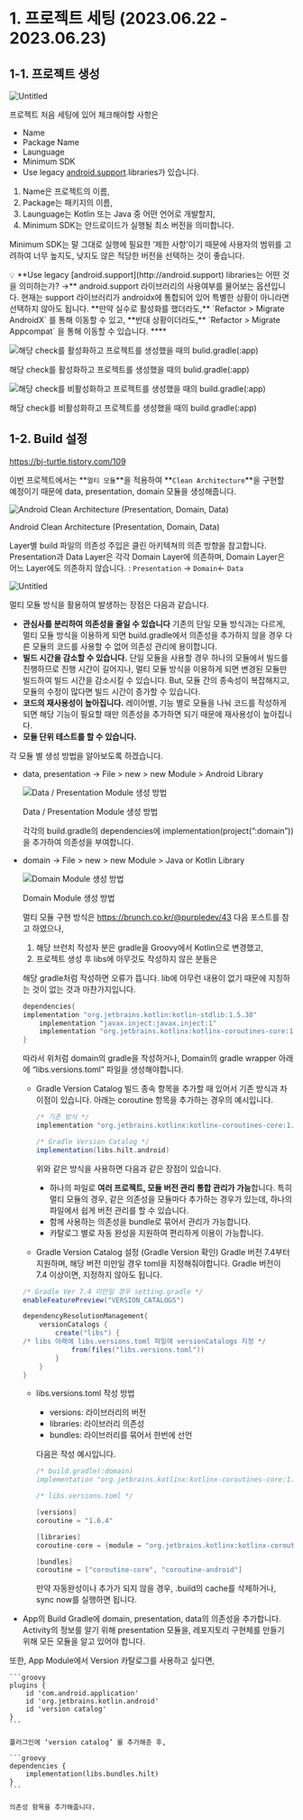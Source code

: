 # 1. 프로젝트 세팅 (2023.06.22 - 2023.06.23)
## 1-1. 프로젝트 생성

![Untitled](https://s3-us-west-2.amazonaws.com/secure.notion-static.com/b7c2c336-b7ee-457f-8d4d-514d07e4f474/Untitled.png)

프로젝트 처음 세팅에 있어 체크해야할 사항은 

- Name
- Package Name
- Launguage
- Minimum SDK
- Use legacy [android.support](http://android.support).libraries가 있습니다.

1. Name은 프로젝트의 이름,
2. Package는 패키지의 이름,
3. Launguage는 Kotlin 또는 Java 중 어떤 언어로 개발할지,
4. Minimum SDK는 안드로이드가 실행될 최소 버전을 의미합니다.

Minimum SDK는 말 그대로 실행에 필요한 ‘제한 사항’이기 때문에 사용자의 범위를 고려하여 너무 높지도, 낮지도 않은 적당한 버전을 선택하는 것이 좋습니다. 

<aside>
💡 **Use legacy [android.support](http://android.support) libraries는 어떤 것을 의미하는가?
→** android.support 라이브러리의 사용여부를 물어보는 옵션입니다.
현재는 support 라이브러리가 androidx에 통합되어 있어 특별한 상황이 아니라면 선택하지 않아도 됩니다.
**만약 실수로 활성화를 했더라도,** 
`Refactor > Migrate AndroidX` 를 통해 이동할 수 있고, 
**반대 상황이더라도,**
 `Refactor > Migrate Appcompat` 을 통해 이동할 수 있습니다. 
****

![해당 check를 활성화하고 프로젝트를 생성했을 때의 bulid.gradle(:app)
](https://s3-us-west-2.amazonaws.com/secure.notion-static.com/20b15d3b-ddb1-4ed4-af4a-93a2e11b6aa2/Untitled.png)

해당 check를 활성화하고 프로젝트를 생성했을 때의 bulid.gradle(:app)

![해당 check를 비활성화하고 프로젝트를 생성했을 때의 build.gradle(:app)](https://s3-us-west-2.amazonaws.com/secure.notion-static.com/823ec9f6-ec60-4050-90ff-20150231ed77/Untitled.png)

해당 check를 비활성화하고 프로젝트를 생성했을 때의 build.gradle(:app)

</aside>

## 1-2. Build 설정

https://bj-turtle.tistory.com/109

이번 프로젝트에서는 **`멀티 모듈`**을 적용하여 **`Clean Architecture`**을 구현할 예정이기 때문에 data, presentation, domain 모듈을 생성해줍니다.

![Android Clean Architecture (Presentation, Domain, Data)](https://s3-us-west-2.amazonaws.com/secure.notion-static.com/a2dd800e-6812-4dfb-87fc-dd2d286f3f12/Untitled.png)

Android Clean Architecture (Presentation, Domain, Data)

Layer별 build 파일의 의존성 주입은 클린 아키텍쳐의 의존 방향을 참고합니다.
Presentation과 Data Layer은 각각 Domain Layer에 의존하며,
Domain Layer은 어느 Layer에도 의존하지 않습니다.
: `Presentation` → `Domain`← `Data`

![Untitled](https://s3-us-west-2.amazonaws.com/secure.notion-static.com/5f91409e-e031-4d2e-b751-6075fd7555d4/Untitled.png)

멀티 모듈 방식을 활용하여 발생하는 장점은 다음과 같습니다.

- **관심사를 분리하여 의존성을 줄일 수 있습니다**
기존의 단일 모듈 방식과는 다르게,
멀티 모듈 방식을 이용하게 되면 build.gradle에서 의존성을 추가하지 않을 경우 다른 모듈의 코드를 사용할 수 없어 의존성 관리에 용이합니다.
- **빌드 시간을 감소할 수 있습니다.**
단일 모듈을 사용할 경우 하나의 모듈에서 빌드를 진행하므로 진행 시간이 길어지나, 멀티 모듈 방식을 이용하게 되면 변경된 모듈만 빌드하여 빌드 시간을 감소시킬 수 있습니다.
But, 모듈 간의 종속성이 복잡해지고, 모듈의 수정이 많다면 빌드 시간이 증가할 수 있습니다.
- **코드의 재사용성이 높아집니다.**
레이어별, 기능 별로 모듈을 나눠 코드를 작성하게 되면 해당 기능이 필요할 때만 의존성을 추가하면 되기 때문에 재사용성이 높아집니다.
- **모듈 단위 테스트를 할 수 있습니다.**

각 모듈 별 생성 방법을 알아보도록 하겠습니다.

- data, presentation → File > new > new Module > Android Library
    
    ![Data / Presentation Module 생성 방법](https://s3-us-west-2.amazonaws.com/secure.notion-static.com/db3b92f4-235f-469b-a786-7bc8ccc45a0c/Untitled.png)
    
    Data / Presentation Module 생성 방법
    
    각각의 build.gradle의 dependencies에 implementation(project(”:domain”)) 을 추가하여 의존성을 부여합니다.
    
- domain → File > new > new Module > Java or Kotlin Library
    
    ![Domain Module 생성 방법 ](https://s3-us-west-2.amazonaws.com/secure.notion-static.com/ff4bc962-06e7-465a-956b-3162b1e805d0/Untitled.png)
    
    Domain Module 생성 방법 
    
    멀티 모듈 구현 방식은 https://brunch.co.kr/@purpledev/43 다음 포스트를 참고 하였으나,
    
     1. 해당 브런치 작성자 분은 gradle을 Groovy에서 Kotlin으로 변경했고, 
     2. 프로젝트 생성 후 libs에 아무것도 작성하지 않은 분들은 
    
    해당 gradle처럼 작성하면 오류가 뜹니다.
    lib에 아무런 내용이 없기 때문에 지칭하는 것이 없는 것과 마찬가지입니다.
    
    ```groovy
    dependencies{
    implementation "org.jetbrains.kotlin:kotlin-stdlib:1.5.30"
        implementation "javax.inject:javax.inject:1"
        implementation "org.jetbrains.kotlinx:kotlinx-coroutines-core:1.5.0"
    }
    ```
    
    따라서 위처럼 domain의 gradle을 작성하거나,
    Domain의 gradle wrapper 아래에 “libs.versions.toml” 파일을 생성해야합니다.
    
    - Gradle Version Catalog 
    빌드 종속 항목을 추가할 때 있어서 기존 방식과 차이점이 있습니다.
    아래는 coroutine 항목을 추가하는 경우의 예시입니다.
        
        ```groovy
        /* 기존 방식 */
        implementation "org.jetbrains.kotlinx:kotlinx-coroutines-core:1.5.0"
        ```
        
        ```groovy
        /* Gradle Version Catalog */ 
        implementation(libs.hilt.android)
        ```
        
        위와 같은 방식을 사용하면 다음과 같은 장점이 있습니다.
        
        - 하나의 파일로 **여러 프로젝트, 모듈 버전 관리 통합 관리가 가능**합니다.
        특히 멀티 모듈의 경우, 같은 의존성을 모듈마다 추가하는 경우가 있는데, 하나의 파일에서 쉽게 버전 관리를 할 수 있습니다.
        - 함께 사용하는 의존성을 bundle로 묶어서 관리가 가능합니다.
        - 카탈로그 별로 자동 완성을 지원하여 편리하게 이용이 가능합니다.
        
    - Gradle Version Catalog 설정 (Gradle Version 확인)
    Gradle 버전 7.4부터 지원하며, 해당 버전 미만일 경우 toml을 지정해줘야합니다. 
    Gradle 버전이 7.4 이상이면, 지정하지 않아도 됩니다.
    
    ```groovy
    /* Gradle Ver 7.4 미만일 경우 setting.gradle */
    enableFeaturePreview("VERSION_CATALOGS")
    
    dependencyResolutionManagement{
        versionCatalogs {
            create("libs") {
    /* libs 아래에 libs.versions.toml 파일에 versionCatalogs 지정 */
                from(files("libs.versions.toml"))
            }
        }
    }
    ```
    
    - libs.versions.toml 작성 방법
        - versions: 라이브러리의 버전
        - libraries: 라이브러리 의존성
        - bundles: 라이브러리를 묶어서 한번에 선언
        
        다음은 작성 예시입니다.
        
        ```groovy
        /* build.gradle(:domain)
        implementation "org.jetbrains.kotlinx:kotlinx-coroutines-core:1.5.0"
        ```
        
        ```groovy
        /* libs.versions.toml */
        
        [versions]
        coroutine = "1.6.4"
        
        [libraries]
        coroutine-core = {module = "org.jetbrains.kotlinx:kotlinx-coroutines-core", version.ref="coroutine"}
        
        [bundles]
        coroutine = ["coroutine-core", "coroutine-android"]
        ```
        
        만약 자동완성이나 추가가 되지 않을 경우,
         .build의 cache를 삭제하거나, sync now를 실행하면 됩니다.
        
- App의 Build Gradle에 domain, presentation, data의 의존성을 추가합니다. Activity의 정보를 알기 위해 presentation 모듈을,
레포지토리 구현체를 만들기 위해 모든 모듈을 알고 있어야 합니다.

또한, App Module에서 Version 카탈로그를 사용하고 싶다면,
    
    ```groovy
    plugins {
        id 'com.android.application'
        id 'org.jetbrains.kotlin.android'
        id 'version catalog'
    }
    ```
    
    플러그인에 ‘version catalog’ 를 추가해준 후,
    
    ```groovy
    dependencies {
        implementation(libs.bundles.hilt)
    }
    ```
    
    의존성 항목을 추가해줍니다.
